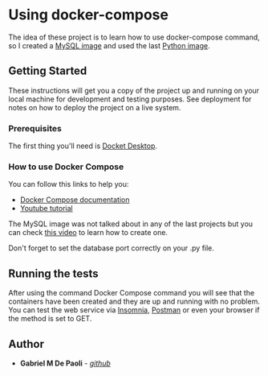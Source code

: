 # Using docker-compose 

The idea of these project is to learn how to use docker-compose command, so I created a [MySQL image](/mysql-image/Dockerfile) and used the last [Python image](/projeto-04/Dockerfile).

## Getting Started

These instructions will get you a copy of the project up and running on your local machine for development and testing purposes. See deployment for notes on how to deploy the project on a live system.

### Prerequisites

The first thing you'll need is [Docket Desktop](https://www.docker.com/products/docker-desktop).

### How to use Docker Compose

You can follow this links to help you:

* [Docker Compose documentation](https://docs.docker.com/compose/)
* [Youtube tutorial](https://youtu.be/Qw9zlE3t8Ko)

The MySQL image was not talked about in any of the last projects but you can check [this video](https://youtu.be/w_aVnMmrASE) to learn how to create one.

Don't forget to set the database port correctly on your .py file.

## Running the tests

After using the command Docker Compose command you will see that the containers have been created and they are up and running with no problem. You can test the web service via [Insomnia](https://insomnia.rest/download), [Postman](https://www.postman.com/downloads/) or even your browser if the method is set to GET.

## Author

* **Gabriel M De Paoli** - [*github*](github.com/gabrielpaoli-dev)
